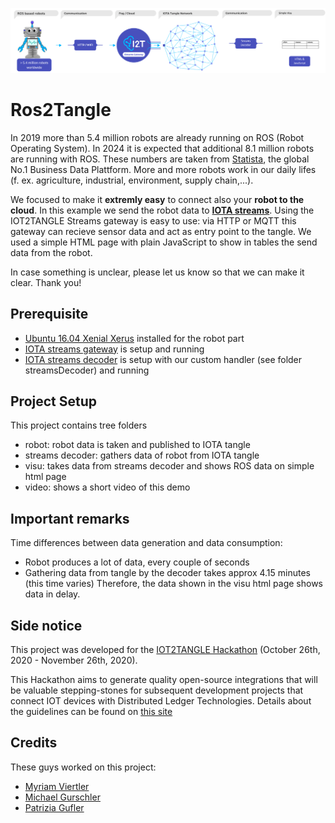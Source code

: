 ![Ros2TangleCover](https://github.com/HackTheAlps/Ros2Tangle/blob/main/img/cover.png?raw=true)

# Ros2Tangle
In 2019 more than 5.4 million robots are already running on ROS (Robot Operating System). In 2024 it is expected that additional 8.1 million robots are running with ROS. These numbers are taken from [Statista](https://www.statista.com/statistics/1084823/global-ros-based-robot-market-volume/), the global No.1 Business Data Plattform. More and more robots work in our daily lifes (f. ex. agriculture, industrial, environment, supply chain,...).

We focused to make it __extremly easy__ to connect also your __robot to the cloud__. In this example we send the robot data to [__IOTA streams__](https://www.iota.org/solutions/streams). Using the IOT2TANGLE Streams gateway is easy to use: via HTTP or MQTT this gateway can recieve sensor data and act as entry point to the tangle. We used a simple HTML page with plain JavaScript to show in tables the send data from the robot.

In case something is unclear, please let us know so that we can make it clear. Thank you!

## Prerequisite
- [Ubuntu 16.04 Xenial Xerus](https://releases.ubuntu.com/16.04/) installed for the robot part
- [IOTA streams gateway](https://github.com/iotaledger/streams) is setup and running
- [IOTA streams decoder](https://github.com/iot2tangle/streams-decoder) is setup with our custom handler (see folder streamsDecoder) and running

## Project Setup
This project contains tree folders
- robot: robot data is taken and published to IOTA tangle
- streams decoder: gathers data of robot from IOTA tangle
- visu: takes data from streams decoder and shows ROS data on simple html page
- video: shows a short video of this demo

## Important remarks
Time differences between data generation and data consumption:
- Robot produces a lot of data, every couple of seconds
- Gathering data from tangle by the decoder takes approx 4.15 minutes (this time varies)
Therefore, the data shown in the visu html page shows data in delay.

## Side notice
This project was developed for the [IOT2TANGLE Hackathon](https://hackathon.iot2tangle.io/) (October 26th, 2020 - November 26th, 2020).

This Hackathon aims to generate quality open-source integrations that will be valuable stepping-stones for subsequent development projects that connect IOT devices with Distributed Ledger Technologies. Details about the guidelines can be found on [this site](https://hackathon.iot2tangle.io/hackathon-bases.html)

## Credits
These guys worked on this project:
- [Myriam Viertler](https://github.com/myvie)
- [Michael Gurschler](https://github.com/michlG)
- [Patrizia Gufler](https://github.com/patriziagufler)
